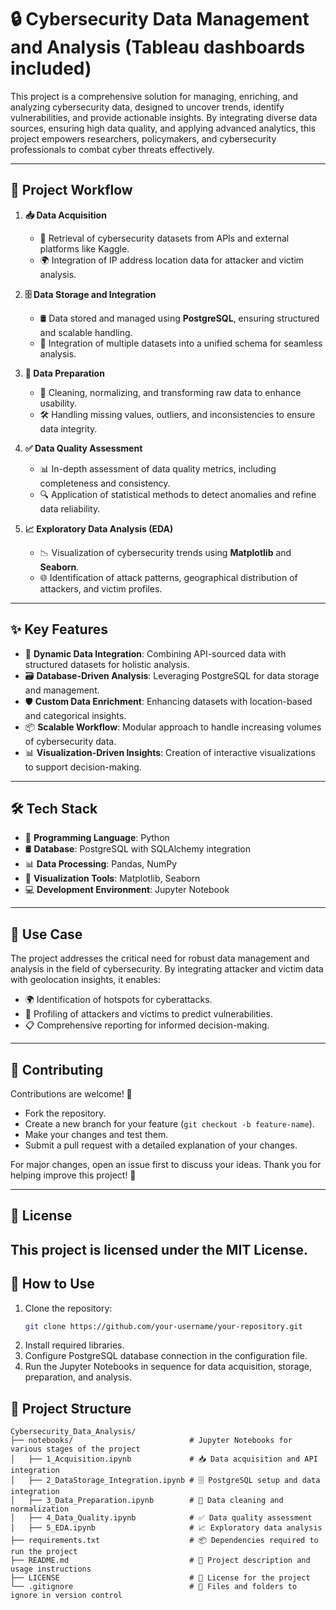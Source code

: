 # 🔒 **Cybersecurity Data Management and Analysis (Tableau dashboards included)**

This project is a comprehensive solution for managing, enriching, and analyzing cybersecurity data, designed to uncover trends, identify vulnerabilities, and provide actionable insights. By integrating diverse data sources, ensuring high data quality, and applying advanced analytics, this project empowers researchers, policymakers, and cybersecurity professionals to combat cyber threats effectively.

---

## 🚀 **Project Workflow**
1. **📥 Data Acquisition**  
   - 🔗 Retrieval of cybersecurity datasets from APIs and external platforms like Kaggle.  
   - 🌍 Integration of IP address location data for attacker and victim analysis.  

2. **🗄️ Data Storage and Integration**  
   - 🛢️ Data stored and managed using **PostgreSQL**, ensuring structured and scalable handling.  
   - 🔀 Integration of multiple datasets into a unified schema for seamless analysis.  

3. **🧹 Data Preparation**  
   - 🧽 Cleaning, normalizing, and transforming raw data to enhance usability.  
   - 🛠️ Handling missing values, outliers, and inconsistencies to ensure data integrity.  

4. **✅ Data Quality Assessment**  
   - 📊 In-depth assessment of data quality metrics, including completeness and consistency.  
   - 🔍 Application of statistical methods to detect anomalies and refine data reliability.  

5. **📈 Exploratory Data Analysis (EDA)**  
   - 📉 Visualization of cybersecurity trends using **Matplotlib** and **Seaborn**.  
   - 🌐 Identification of attack patterns, geographical distribution of attackers, and victim profiles.  

---

## ✨ **Key Features**
- 🔄 **Dynamic Data Integration**: Combining API-sourced data with structured datasets for holistic analysis.  
- 🗃️ **Database-Driven Analysis**: Leveraging PostgreSQL for data storage and management.  
- 🛡️ **Custom Data Enrichment**: Enhancing datasets with location-based and categorical insights.  
- 📦 **Scalable Workflow**: Modular approach to handle increasing volumes of cybersecurity data.  
- 📊 **Visualization-Driven Insights**: Creation of interactive visualizations to support decision-making.  

---

## 🛠️ **Tech Stack**
- 🐍 **Programming Language**: Python  
- 🛢️ **Database**: PostgreSQL with SQLAlchemy integration  
- 📊 **Data Processing**: Pandas, NumPy  
- 🎨 **Visualization Tools**: Matplotlib, Seaborn  
- 💻 **Development Environment**: Jupyter Notebook  

---

## 🌟 **Use Case**
The project addresses the critical need for robust data management and analysis in the field of cybersecurity. By integrating attacker and victim data with geolocation insights, it enables:  
- 🌍 Identification of hotspots for cyberattacks.  
- 👥 Profiling of attackers and victims to predict vulnerabilities.  
- 📋 Comprehensive reporting for informed decision-making.  

---

## 🤝 Contributing  
Contributions are welcome! 🎉  

- Fork the repository.  
- Create a new branch for your feature (`git checkout -b feature-name`).  
- Make your changes and test them.  
- Submit a pull request with a detailed explanation of your changes.  

For major changes, open an issue first to discuss your ideas. Thank you for helping improve this project! 🙌  

---

## 📜 License  
This project is licensed under the **MIT License**.  
---
 

## 🔧 **How to Use**
1. Clone the repository:  
   ```bash
   git clone https://github.com/your-username/your-repository.git
2. Install required libraries.
3. Configure PostgreSQL database connection in the configuration file.
4. Run the Jupyter Notebooks in sequence for data acquisition, storage, preparation, and analysis.

## 📂 Project Structure

```plaintext
Cybersecurity_Data_Analysis/
├── notebooks/                          # Jupyter Notebooks for various stages of the project
│   ├── 1_Acquisition.ipynb             # 📥 Data acquisition and API integration
│   ├── 2_DataStorage_Integration.ipynb # 🗄️ PostgreSQL setup and data integration
│   ├── 3_Data_Preparation.ipynb        # 🧹 Data cleaning and normalization
│   ├── 4_Data_Quality.ipynb            # ✅ Data quality assessment
│   ├── 5_EDA.ipynb                     # 📈 Exploratory data analysis
├── requirements.txt                    # 📦 Dependencies required to run the project
├── README.md                           # 📜 Project description and usage instructions
├── LICENSE                             # 📜 License for the project
└── .gitignore                          # 🛑 Files and folders to ignore in version control




   
